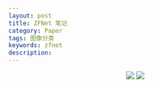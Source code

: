 ```yaml
---
layout: post
title: ZFNet 笔记
category: Paper
tags: 图像分类
keywords: zfnet
description:
---
```


<center>

<img src="https://raw.githubusercontent.com/chiemon/chiemon.github.io/master/img/ZFNet/1.png">

<img src="https://raw.githubusercontent.com/chiemon/chiemon.github.io/master/img/ZFNet/2.png">

</center>